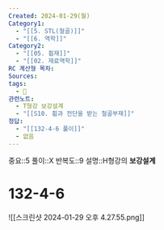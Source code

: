 ```yaml
---
Created: 2024-01-29(월)
Category1:
  - "[[5. STL(철골)]]"
  - "[[6. 역학]]"
Category2:
  - "[[05. 휨재]]"
  - "[[02. 재료역학]]"
RC 계산형 목차: 
Sources: 
tags:
  - 🧮
관련노트:
  - T형강 보강설계
  - "[[S10. 휨과 전단을 받는 철골부재]]"
정답:
  - "[[132-4-6 풀이]]"
  - 없음
---
```

중요::5
풀이::X
반복도::9
설명::H형강의 **보강설계**
#  132-4-6

![[스크린샷 2024-01-29 오후 4.27.55.png]]